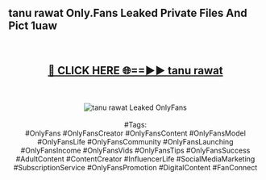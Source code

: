 <h2>tanu rawat Only.Fans Leaked Private Files And Pict 1uaw</h2>
<br>
<div align="center">
<h2><a href="https://mediafiles.top/tanu_rawat" rel="nofollow">🔴 CLICK HERE 🌐==►► tanu rawat</a></h2>
<br>
<br>
<a href="https://mediafiles.top/tanu_rawat" rel="nofollow" data-target="animated-image.originalLink"><img src="https://i.ibb.co.com/WyWwxjT/player-gif2.gif" alt="tanu rawat Leaked OnlyFans" style="max-width: 100%; display: inline-block;" data-target="animated-image.originalImage"></a>
<br><br>
#Tags:
<br>
#OnlyFans #OnlyFansCreator #OnlyFansContent #OnlyFansModel #OnlyFansLife #OnlyFansCommunity #OnlyFansLaunching #OnlyFansIncome #OnlyFansVids #OnlyFansTips #OnlyFansSuccess #AdultContent #ContentCreator #InfluencerLife #SocialMediaMarketing #SubscriptionService #OnlyFansPromotion #DigitalContent #FanConnect
</div>
<br>